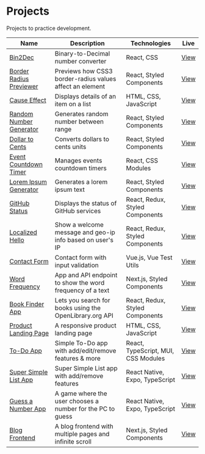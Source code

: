 # Projects

Projects to practice development.

| Name                                               | Description                                                | Technologies                        | Live                                                                        |
|----------------------------------------------------|------------------------------------------------------------|-------------------------------------|-----------------------------------------------------------------------------|
| [Bin2Dec](bin2dec)                                 | Binary-to-Decimal number converter                         | React, CSS                          | [View](https://jjnilton.github.io/projects/bin2dec/build)                   |
| [Border Radius Previewer](border-radius-previewer) | Previews how CSS3 border-radius values affect an element   | React, Styled Components            | [View](https://jjnilton.github.io/projects/border-radius-previewer/build)   |
| [Cause Effect](cause-effect)                       | Displays details of an item on a list                      | HTML, CSS, JavaScript               | [View](https://jjnilton.github.io/projects/cause-effect/dist)               |
| [Random Number Generator](random-number-generator) | Generates random number between range                      | React, Styled Components            | [View](https://jjnilton.github.io/projects/random-number-generator/build)   |
| [Dollar to Cents](dollars-to-cents)                | Converts dollars to cents units                            | React, Styled Components            | [View](https://jjnilton.github.io/projects/dollars-to-cents/build)          |
| [Event Countdown Timer](event-countdown-timer)     | Manages events countdown timers                            | React, CSS Modules                  | [View](https://jjnilton.github.io/projects/event-countdown-timer/build)     |
| [Lorem Ipsum Generator](lorem-ipsum-generator)     | Generates a lorem ipsum text                               | React, Styled Components            | [View](https://jjnilton.github.io/projects/lorem-ipsum-generator/build)     |
| [GitHub Status](github-status)                     | Displays the status of GitHub services                     | React, Redux, Styled Components     | [View](https://jjnilton.github.io/projects/github-status/build)             |
| [Localized Hello](localized-hello)                 | Show a welcome message and geo-ip info based on user's IP  | React, Redux, Styled Components     | [View](https://jjnilton.github.io/projects/localized-hello/build)           |
| [Contact Form](contact-form)                       | Contact form with input validation                         | Vue.js, Vue Test Utils              | [View](https://jjnilton.github.io/projects/contact-form/dist)               |
| [Word Frequency](word-frequency)                   | App and API endpoint to show the word frequency of a text  | Next.js, Styled Components          | [View](https://word-frequency-app.vercel.app/)                              |
| [Book Finder App](book-finder-app)                 | Lets you search for books using the OpenLibrary.org API    | React, Redux, Styled Components     | [View](https://jjnilton.github.io/projects/book-finder-app/build)           |
| [Product Landing Page](product-landing-page)       | A responsive product landing page                          | HTML, CSS, JavaScript               | [View](https://jjnilton.github.io/projects/product-landing-page/dist)       |
| [To-Do App](todo-app)                              | Simple To-Do app with add/edit/remove features & more      | React, TypeScript, MUI, CSS Modules | [View](https://jjnilton.github.io/projects/todo-app/build)                  |
| [Super Simple List App](super-simple-list-app)     | Super Simple List app with add/remove features             | React Native, Expo, TypeScript      | [View](https://jjnilton.github.io/projects/super-simple-list-app/web-build) |
| [Guess a Number App](guess-a-number-app)           | A game where the user chooses a number for the PC to guess | React Native, Expo, TypeScript      | [View](https://jjnilton.github.io/projects/guess-a-number-app/web-build)    |
| [Blog Frontend](blog-frontend)                     | A blog frontend with multiple pages and infinite scroll    | Next.js, Styled Components          | [View](https://jjnilton.github.io/projects/blog-frontend/out)               |
